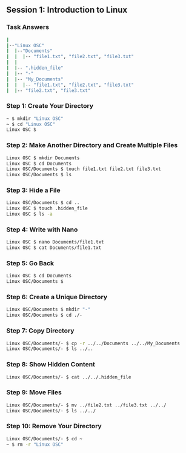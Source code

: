 ## Session 1: Introduction to Linux

### Task Answers

```bash
|
|--"Linux OSC"
|  |--"Documents"
|  |  |-- "file1.txt", "file2.txt", "file3.txt"
|  |
|  |-- ".hidden_file"
|  |-- "-"
|  |-- "My_Documents"
|  |  |-- "file1.txt", "file2.txt", "file3.txt"
|  |-- "file2.txt", "file3.txt"
```



### Step 1: Create Your Directory

```bash
~ $ mkdir "Linux OSC"
~ $ cd "Linux OSC"
Linux OSC $
```

### Step 2: Make Another Directory and Create Multiple Files

```bash
Linux OSC $ mkdir Documents
Linux OSC $ cd Documents
Linux OSC/Documents $ touch file1.txt file2.txt file3.txt
Linux OSC/Documents $ ls
```

### Step 3: Hide a File

```bash
Linux OSC/Documents $ cd ..
Linux OSC $ touch .hidden_file
Linux OSC $ ls -a
```

### Step 4: Write with Nano

```bash
Linux OSC $ nano Documents/file1.txt
Linux OSC $ cat Documents/file1.txt
```

### Step 5: Go Back

```bash
Linux OSC $ cd Documents
Linux OSC/Documents $
```

### Step 6: Create a Unique Directory
```bash
Linux OSC/Documents $ mkdir "-"
Linux OSC/Documents $ cd ./-
```

### Step 7: Copy Directory
```bash
Linux OSC/Documents/- $ cp -r ../../Documents ../../My_Documents
Linux OSC/Documents/- $ ls ../..
```

### Step 8: Show Hidden Content

```bash
Linux OSC/Documents/- $ cat ../../.hidden_file
```

### Step 9: Move Files

```bash
Linux OSC/Documents/- $ mv ../file2.txt ../file3.txt ../../
Linux OSC/Documents/- $ ls ../../
```

### Step 10: Remove Your Directory

```bash
Linux OSC/Documents/- $ cd ~
~ $ rm -r "Linux OSC"
```
